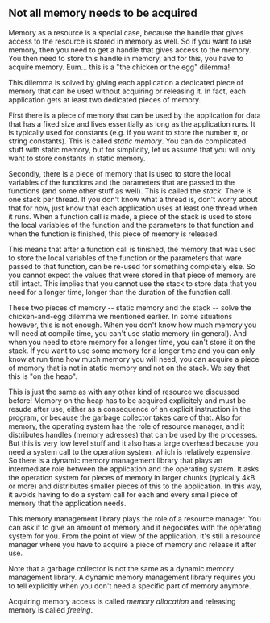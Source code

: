 Not all memory needs to be acquired
-----------------------------------

Memory as a resource is a special case, because the handle that gives access
to the resource is stored in memory as well.
So if you want to use memory, then you need to get a handle that gives access to the memory.
You then need to store this handle in memory, and for this, you have to acquire memory.
Eum... this is a "the chicken or the egg" dilemma!

This dilemma is solved by giving each application a dedicated piece of
memory that can be used without acquiring or releasing it.
In fact, each application gets at least two dedicated pieces of memory.

First there is a piece of memory that can be used by the application for data
that has a fixed size and lives essentially as long as the application runs.
It is typically used for constants (e.g. if you want to store the number π, 
or string constants). This is called _static memory_.
You can do complicated stuff with static memory, but for simplicity, let us
assume that you will only want to store constants in static memory.

Secondly, there is a piece of memory that is used to store the local variables
of the functions and the parameters that are passed to the functions 
(and some other stuff as well). 
This is called the _stack_.
There is one stack per thread.
If you don't know what a thread is, don't worry about that for now, just 
know that each application uses at least one thread when it runs.
When a function call is made, a piece of the stack is used to store the local
variables of the function and the parameters to that function and when the function
is finished, this piece of memory is released.

This means that after a function call is finished, the memory that was used to
store the local variables of the function or the parameters that ware passed to
that function, can be re-used for something completely else.
So you cannot expect the values that were stored in that piece of memory are
still intact. This implies that you cannot use the stack to store data that you
need for a longer time, longer than the duration of the function call. 

These two pieces of memory -- static memory and the stack -- solve the
chicken-and-egg dilemma we mentioned earlier.
In some situations however, this is not enough. 
When you don't know how much memory you will need at compile time, you can't use
static memory (in general). 
And when you need to store memory for a longer time, you can't store it on
the stack.
If you want to use some memory for a longer time and you can only know at run
time how much memory you will need, you can acquire a piece of memory that is
not in static memory and not on the stack.
We say that this is "on the heap".

This is just the same as with any other kind of resource we discussed before!
Memory on the heap has to be acquired explicitely and must be resude after use,
either as a consequence of an explicit instruction in the program, or because
the garbage collector takes care of that.
Also for memory, the operating system has the role of resource manager, and it
distributes handles (memory adresses) that can be used by the processes.
But this is very low level stuff and it also has a large overhead because 
you need a system call to the operation system, which is relatively expensive.
So there is a dynamic memory management library that plays an intermediate role
between the application and the operating system. It asks the operation system
for pieces of memory in larger chunks (typically 4kB or more) and distributes
smaller pieces of this to the application. In this way, it avoids having to do
a system call for each and every small piece of memory that the application
needs.

This memory management library plays the role of a resource manager.
You can ask it to give an amount of memory and it negociates with the operating
system for you.
From the point of view of the application, it's still a resource manager where
you have to acquire a piece of memory and release it after use.

Note that a garbage collector is not the same as a dynamic memory management 
library.
A dynamic memory management library requires you to tell explicitly
when you don't need a specific part of memory anymore.

Acquiring memory access is called _memory allocation_ and releasing memory is called _freeing_.
